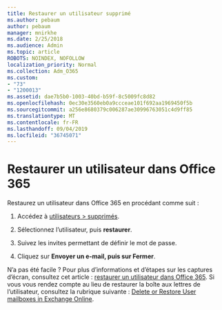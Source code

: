 ```yaml
---
title: Restaurer un utilisateur supprimé
ms.author: pebaum
author: pebaum
manager: mnirkhe
ms.date: 2/25/2018
ms.audience: Admin
ms.topic: article
ROBOTS: NOINDEX, NOFOLLOW
localization_priority: Normal
ms.collection: Adm_O365
ms.custom:
- "73"
- "1200013"
ms.assetid: dae7b5b0-1003-40bd-b59f-8c5009fc8d82
ms.openlocfilehash: 0ec30e3560eb0a9ccceae101f692aa1969450f5b
ms.sourcegitcommit: a256e8680379c006287ae30996763051c4d9ff85
ms.translationtype: MT
ms.contentlocale: fr-FR
ms.lasthandoff: 09/04/2019
ms.locfileid: "36745071"
---
```

# <a name="restore-a-user-in-office-365"></a>Restaurer un utilisateur dans Office 365

Restaurez un utilisateur dans Office 365 en procédant comme suit :
  
1. Accédez à [utilisateurs \> supprimés](https://admin.microsoft.com/adminportal/home#/deletedusers).

2. Sélectionnez l’utilisateur, puis **restaurer**.

3. Suivez les invites permettant de définir le mot de passe.

4. Cliquez sur **Envoyer un e-mail, puis sur Fermer**.

N’a pas été facile ? Pour plus d’informations et d’étapes sur les captures d’écran, consultez cet article : [restaurer un utilisateur dans Office 365](https://docs.microsoft.com/office365/admin/add-users/restore-user). Si vous vous rendez compte au lieu de restaurer la boîte aux lettres de l’utilisateur, consultez la rubrique suivante : [Delete or Restore User mailboxes in Exchange Online](https://docs.microsoft.com/exchange/recipients-in-exchange-online/delete-or-restore-mailboxes).